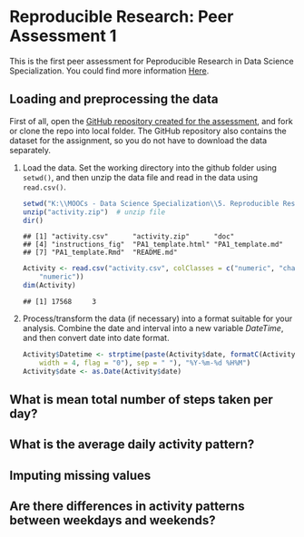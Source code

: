 # Reproducible Research: Peer Assessment 1

This is the first peer assessment for Peproducible Research in Data Science Specialization. You could find more information [Here](https://class.coursera.org/repdata-002/human_grading/view/courses/972084/assessments/3/submissions).

## Loading and preprocessing the data

First of all, open the [GitHub repository created for the assessment](https://github.com/rdpeng/RepData_PeerAssessment1), and fork or clone the repo into local folder.  The GitHub repository also contains the dataset for the assignment, so you do not have to download the data separately.

1. Load the data. Set the working directory into the github folder using ``setwd()``, and then unzip the data file and read in the data using ``read.csv()``.

    
    ```r
    setwd("K:\\MOOCs - Data Science Specialization\\5. Reproducible Research\\PeerAssessment1\\Github")  # set working directory
    unzip("activity.zip")  # unzip file
    dir()
    ```
    
    ```
    ## [1] "activity.csv"      "activity.zip"      "doc"              
    ## [4] "instructions_fig"  "PA1_template.html" "PA1_template.md"  
    ## [7] "PA1_template.Rmd"  "README.md"
    ```
    
    ```r
    Activity <- read.csv("activity.csv", colClasses = c("numeric", "character", 
        "numeric"))
    dim(Activity)
    ```
    
    ```
    ## [1] 17568     3
    ```


2. Process/transform the data (if necessary) into a format suitable for your analysis. Combine the date and interval into a new variable _DateTime_, and then convert date into date format.

    
    ```r
    Activity$Datetime <- strptime(paste(Activity$date, formatC(Activity$interval, 
        width = 4, flag = "0"), sep = " "), "%Y-%m-%d %H%M")
    Activity$date <- as.Date(Activity$date)
    ```


## What is mean total number of steps taken per day?



## What is the average daily activity pattern?



## Imputing missing values



## Are there differences in activity patterns between weekdays and weekends?
